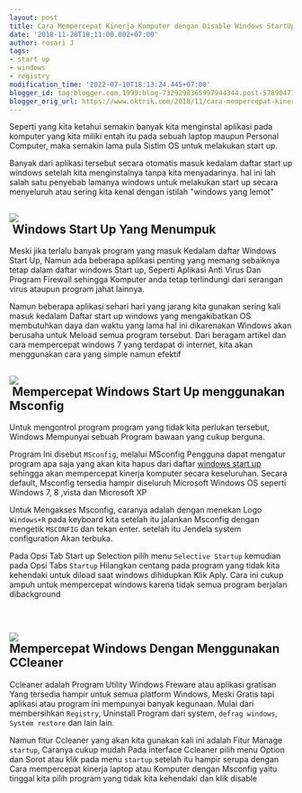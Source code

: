 ```yaml
---
layout: post
title: Cara Mempercepat Kinerja Komputer dengan Disable Windows StartUp
date: '2018-11-28T18:11:00.002+07:00'
author: rosari J
tags:
- start up
- windows
- registry
modification_time: '2022-07-10T18:13:24.445+07:00'
blogger_id: tag:blogger.com,1999:blog-7329298365997944344.post-5789047184907994199
blogger_orig_url: https://www.oktrik.com/2018/11/cara-mempercepat-kinerja-komputer.html
---
```


Seperti yang kita ketahui semakin banyak kita menginstal aplikasi pada komputer yang kita miliki entah itu pada sebuah laptop maupun Personal Computer, maka semakin lama pula Sistim OS untuk melakukan start up.

Banyak dari aplikasi tersebut secara otomatis masuk kedalam daftar start up windows setelah kita menginstalnya tanpa kita menyadarinya. hal ini lah salah satu penyebab lamanya windows untuk melakukan start up secara menyeluruh atau sering kita kenal dengan istilah "windows yang lemot"

[![](https://blogger.googleusercontent.com/img/b/R29vZ2xl/AVvXsEjnKZnY74pdXbSgsS7bcd6qCpW4vw16x59SMtlq_TjC8A3TM6pm71DktYLeHSSnV1Y1UkiswSKcWBXeSOkbBWCcZYPA9rGoNQCnwaQS1FTcc8Be0Y0_uIHp1N7iGEEgEyCsoWprWHpJlJh7Vb8lv38zsQCKrJJJrt_0vJP3qiIwZj2422-TCUuWlYuS0w/w640-h400/start-1-800x500.jpg)](https://blogger.googleusercontent.com/img/b/R29vZ2xl/AVvXsEjnKZnY74pdXbSgsS7bcd6qCpW4vw16x59SMtlq_TjC8A3TM6pm71DktYLeHSSnV1Y1UkiswSKcWBXeSOkbBWCcZYPA9rGoNQCnwaQS1FTcc8Be0Y0_uIHp1N7iGEEgEyCsoWprWHpJlJh7Vb8lv38zsQCKrJJJrt_0vJP3qiIwZj2422-TCUuWlYuS0w/s800/start-1-800x500.jpg)  
 Windows Start Up Yang Menumpuk
------------------------------

Meski jika terlalu banyak program yang masuk Kedalam daftar Windows Start Up, Namun ada beberapa aplikasi penting yang memang sebaiknya tetap dalam daftar windows Start up, Seperti Aplikasi Anti Virus Dan Program Firewall sehingga Komputer anda tetap terlindungi dari serangan virus ataupun program jahat lainnya.

Namun beberapa aplikasi sehari hari yang jarang kita gunakan sering kali masuk kedalam Daftar start up windows yang mengakibatkan OS membutuhkan daya dan waktu yang lama hal ini dikarenakan Windows akan berusaha untuk Meload semua program tersebut. Dari beragam artikel dan cara mempercepat windows 7 yang terdapat di internet, kita akan menggunakan cara yang simple namun efektif

[![](https://blogger.googleusercontent.com/img/b/R29vZ2xl/AVvXsEjBg4DGlwglmS9Mn32_0UDWbFRqlUHPdtmQvF40oJm3tkoXHnd2DF4bUM0yRzQsSky3g2cdiRJlmaw_FcsL6I_aCYrfmSgiX7rG0B3i7EICRBeEx0gyG4Ta4AvJDES9MmLeWEGzZ5cfoUPzLts9pp-sAxu9WIRyfC0IPBhc-DuTnwZmDM8o7SwGWGLoIg/w640-h426/msconfig.jpg)](https://blogger.googleusercontent.com/img/b/R29vZ2xl/AVvXsEjBg4DGlwglmS9Mn32_0UDWbFRqlUHPdtmQvF40oJm3tkoXHnd2DF4bUM0yRzQsSky3g2cdiRJlmaw_FcsL6I_aCYrfmSgiX7rG0B3i7EICRBeEx0gyG4Ta4AvJDES9MmLeWEGzZ5cfoUPzLts9pp-sAxu9WIRyfC0IPBhc-DuTnwZmDM8o7SwGWGLoIg/s587/msconfig.jpg)  
 **Mempercepat Windows Start Up menggunakan Msconfig**
-----------------------------------------------------

Untuk mengontrol program program yang tidak kita perlukan tersebut, Windows Mempunyai sebuah Program bawaan yang cukup berguna.

Program Ini disebut `MSconfig`, melalui MSconfig Pengguna dapat mengatur program apa saja yang akan kita hapus dari daftar [windows start up](https://www.oktrik.com/cara-menambahkan-aplikasi-kedalam.html) sehingga akan mempercepat kinerja komputer secara keseluruhan. Secara default, Msconfig tersedia hampir diseluruh Microsoft Windows OS seperti Windows 7, 8 ,vista dan Microsoft XP

Untuk Mengakses Msconfig, caranya adalah dengan menekan Logo `Windows+R` pada keyboard kita setelah itu jalankan Msconfig dengan mengetik `MSCONFIG` dan tekan enter. setelah itu Jendela system configuration Akan terbuka.

Pada Opsi Tab Start up Selection pilih menu `Selective Startup` kemudian pada Opsi Tabs `Startup` Hilangkan centang pada program yang tidak kita kehendaki untuk diload saat windows dihidupkan Klik Aply. Cara ini cukup ampuh untuk mempercepat windows karena tidak semua program berjalan dibackground

 

[![](https://blogger.googleusercontent.com/img/b/R29vZ2xl/AVvXsEg1DTwCwtvweyTffee4ku2MIveSJT-O5yaeilsqQ_78KxWMxDlcFK9LIit78pB8zagmIuPNsWuXqOws7_yBFZAdJS4FdyCQ4v1uHO41h0p22JTfzvJA-1Usbs0TEpAHuSCiUlo4Hlm4WJSF30JHHoiF9Q27xgrv9OuAvPGfOTJdMPFrw7iKcRTgwFIOHQ/w640-h418/msconfig1.jpg)](https://blogger.googleusercontent.com/img/b/R29vZ2xl/AVvXsEg1DTwCwtvweyTffee4ku2MIveSJT-O5yaeilsqQ_78KxWMxDlcFK9LIit78pB8zagmIuPNsWuXqOws7_yBFZAdJS4FdyCQ4v1uHO41h0p22JTfzvJA-1Usbs0TEpAHuSCiUlo4Hlm4WJSF30JHHoiF9Q27xgrv9OuAvPGfOTJdMPFrw7iKcRTgwFIOHQ/s582/msconfig1.jpg)  
**Mempercepat Windows Dengan Menggunakan CCleaner**
---------------------------------------------------

Ccleaner adalah Program Utility Windows Freware atau aplikasi gratisan Yang tersedia hampir untuk semua platform Windows, Meski Gratis tapi aplikasi atau program ini mempunyai banyak kegunaan. Mulai dari membersihkan `Registry`, Uninstall Program dari system, `defrag windows`, `System restore` dan lain lain.

Namun fitur Ccleaner yang akan kita gunakan kali ini adalah Fitur Manage `startup`, Caranya cukup mudah Pada interface Ccleaner pilih menu Option dan Sorot atau klik pada menu `startup` setelah itu hampir serupa dengan Cara mempercepat kinerja laptop atau Komputer dengan Msconfig yaitu tinggal kita pilih program yang tidak kita kehendaki dan klik disable

 

